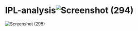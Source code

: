 # IPL-analysis![Screenshot (294)](https://github.com/user-attachments/assets/0394e491-bd8f-4537-8add-aa8d90eca52c)
![Screenshot (295)](https://github.com/user-attachments/assets/456a6d71-8275-40d1-8848-6ccb71f6343d)
